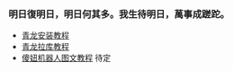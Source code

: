 ### 明日復明日，明日何其多。我生待明日，萬事成蹉跎。
* [青龙安装教程](/example/qlaz.md)
* [青龙拉库教程](/example/qlsy.md)
* [傻妞机器人图文教程](/example/qlaz.md)   待定
